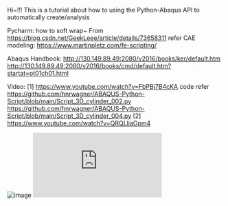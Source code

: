 Hi~!!! This is a tutorial about how to using the Python-Abaqus API to automatically create/analysis

Pycharm: how to soft wrap~
From <https://blog.csdn.net/GeekLeee/article/details/73658311>
refer CAE modeling:
https://www.martinpletz.com/fe-scripting/

Abaqus Handbook:
http://130.149.89.49:2080/v2016/books/ker/default.htm
http://130.149.89.49:2080/v2016/books/cmd/default.htm?startat=pt01ch01.html

Video:
[1] https://www.youtube.com/watch?v=FbPBj7B4cKA
code refer
https://github.com/hnrwagner/ABAQUS-Python-Script/blob/main/Script_3D_cylinder_002.py
https://github.com/hnrwagner/ABAQUS-Python-Script/blob/main/Script_3D_cylinder_004.py
[2] https://www.youtube.com/watch?v=QRQLliaOpm4

![image](https://github.com/JiaoranWang/pythonProject/blob/master/Python-Abaqus%20API%20Project/Pics/Front_Page.jpg)
![Image text](https://github.com/JiaoranWang/jiaoranwang.github.io/blob/main/home/pdf/JRW_CV_2021.pdf)